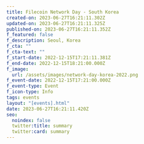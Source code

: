 ```yaml
---
title: Filecoin Network Day - South Korea
created-on: 2023-06-27T16:21:11.302Z
updated-on: 2023-06-27T16:21:11.325Z
published-on: 2023-06-27T16:21:11.352Z
f_featured: false
f_description: Seoul, Korea
f_cta: ""
f_cta-text: ""
f_start-date: 2022-12-15T17:21:11.381Z
f_end-date: 2022-12-15T18:21:00.000Z
f_image:
  url: /assets/images/network-day-korea-2022.png
f_event-date: 2022-12-15T17:21:00.000Z
f_event-type: Event
f_icon-type: Info
tags: events
layout: "[events].html"
date: 2023-06-27T16:21:11.420Z
seo:
  noindex: false
  twitter:title: summary
  twitter:card: summary
---
```

